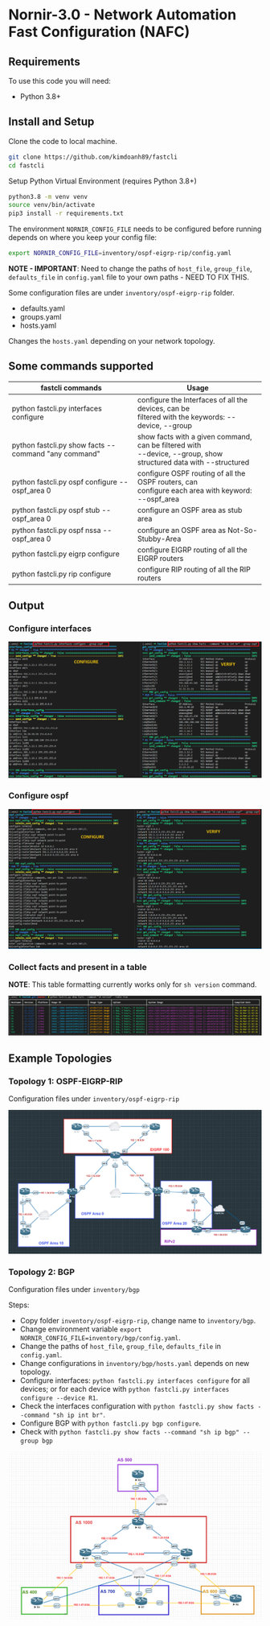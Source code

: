 # Nornir-3.0 - Network Automation Fast Configuration (NAFC)

## Requirements

To use this code you will need:

- Python 3.8+

## Install and Setup
Clone the code to local machine.
```bash
git clone https://github.com/kimdoanh89/fastcli
cd fastcli
```

Setup Python Virtual Environment (requires Python 3.8+)
```bash
python3.8 -m venv venv
source venv/bin/activate
pip3 install -r requirements.txt
```

The environment `NORNIR_CONFIG_FILE` needs to be configured before running depends on where you
keep your config file:
```bash
export NORNIR_CONFIG_FILE=inventory/ospf-eigrp-rip/config.yaml
```
**NOTE - IMPORTANT**: Need to change the paths of `host_file`, `group_file`, `defaults_file`
 in `config.yaml` file to your own paths - NEED TO FIX THIS.

Some configuration files are under `inventory/ospf-eigrp-rip` folder.
- defaults.yaml
- groups.yaml
- hosts.yaml

Changes the `hosts.yaml` depending on your network topology.

## Some commands supported
| fastcli commands                                     	| Usage                                                                                                                 	|
|------------------------------------------------------	|-----------------------------------------------------------------------------------------------------------------------	|
| python fastcli.py interfaces configure               	| configure the Interfaces of all the devices, can be <br>  filtered with the keywords: --device, --group               	|
| python fastcli.py show facts --command "any command" 	| show facts with a given command, can be filtered with <br>  --device, --group, show structured data with --structured 	|
| python fastcli.py ospf configure --ospf_area 0       	| configure OSPF routing of all the OSPF routers, can <br>  configure each area with keyword: --ospf_area               	|
| python fastcli.py ospf stub --ospf_area 0            	| configure an OSPF area as stub area                                                                                   	|
| python fastcli.py ospf nssa --ospf_area 0            	| configure an OSPF area as Not-So-Stubby-Area                                                                          	|
| python fastcli.py eigrp configure                    	| configure EIGRP routing of all the EIGRP routers                                                                      	|
| python fastcli.py rip configure                      	| configure RIP routing of all the RIP routers                                                                          	|

## Output

### Configure interfaces

![Alt text](images/00_configure_interfaces.png)

### Configure ospf

![Alt text](images/01_configure_ospf.png)

### Collect facts and present in a table
**NOTE**: This table formatting currently works only for `sh version` command.

![Alt text](images/04_sh_version_table.PNG)

## Example Topologies

### Topology 1: OSPF-EIGRP-RIP

Configuration files under `inventory/ospf-eigrp-rip`

![Alt text](images/00_topo1.png)

### Topology 2: BGP

Configuration files under `inventory/bgp`

Steps:
- Copy folder `inventory/ospf-eigrp-rip`, change name to `inventory/bgp`.
- Change environment variable `export NORNIR_CONFIG_FILE=inventory/bgp/config.yaml`.
- Change the paths of `host_file`, `group_file`, `defaults_file` in `config.yaml`.
- Change configurations in `inventory/bgp/hosts.yaml` depends on new topology.
- Configure interfaces: `python fastcli.py interfaces configure` for all devices; or for each device
with `python fastcli.py interfaces configure --device R1`.
- Check the interfaces configuration with `python fastcli.py show facts --command "sh ip int br"`.
- Configure BGP with `python fastcli.py bgp configure`.
- Check with `python fastcli.py show facts --command "sh ip bgp" --group bgp`

![Alt text](images/00_topo2.png)